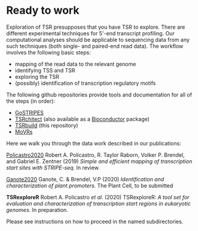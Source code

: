 # Ready to work

Exploration of TSR presupposes that you have TSR to explore.
There are different experimental techniques for 5'-end transcript profiling.
Our computational analyses should be applicable to sequencing data from any
such techniques (both single- and paired-end read data).
The workflow involves the following basic steps:

* mapping of the read data to the relevant genome
* identifying TSS and TSR
* exploring the TSR
* (possibly) identification of transcription regulatory motifs

The following github repositories provide tools and documentation for all of
the steps (in order):

* [GoSTRIPES](https://github.com/BrendelGroup/GoSTRIPES)
* [TSRchitect](https://github.com/BrendelGroup/TSRchitect) (also available as a [Bioconductor](http://bioconductor.org/) package)
* [TSRbuild](https://github.com/BrendelGroup/TSRbuild) (this repository)
* [MoVRs](https://github.com/BrendelGroup/MoVRs)

Here we walk you through the data work described in our publications:

[Policastro2020](./Policastro2020)
Robert A. Policastro, R. Taylor Raborn, Volker P. Brendel, and Gabriel E. Zentner
(2019) _Simple and efficient mapping of transcription start sites with STRIPE-seq._
In review.

[Ganote2020](./Ganote2020)
Ganote, C. & Brendel, V.P
(2020) _Identification and characterization of plant promoters._
The Plant Cell, to be submitted

**TSRexploreR**
Robert A. Policastro _et al._
(2020) TSRexploreR: _A tool set for evaluation and characterization of transcription start regions in eukaryotic genomes._
In preparation.

Please see instructions on how to proceed in the named subdirectories.
